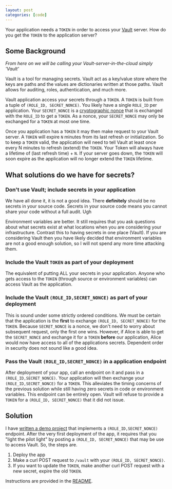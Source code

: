 ```yaml
---
layout: post
categories: [code]
---
```


Your application needs a `TOKEN` in order to access your [Vault](https://www.hashicorp.com/blog/vault.html) server. How do you get the `TOKEN` to the application server?

## Some Background

*From here on we will be calling your Vault-server-in-the-cloud simply 'Vault'*

Vault is a tool for managing secrets. Vault act as a key/value store where the keys are paths and the values are dictionaries written at those paths. Vault allows for auditing, roles, authentication, and much more.

Vault application access your secrets through a `TOKEN`. A `TOKEN` is built from a tuple of `(ROLE_ID, SECRET_NONCE)`. You likely have a single `ROLE_ID` per application. Your `SECRET_NONCE` is a [cryptographic nonce](https://en.wikipedia.org/wiki/Cryptographic_nonce) that is exchanged with the `ROLE_ID` to get a `TOKEN`. As a nonce, your `SECRET_NONCE` may only be exchanged for a `TOKEN` at most one time.

Once you application has a `TOKEN` it may then make request to your Vault server. A `TOKEN` will expire `N` minutes from its last refresh or initialization. So to keep a `TOKEN` valid, the application will need to tell Vault at least once every N minutes to refresh (extend) the `TOKEN`. Your Token will always have a lifetime of (last refresh time) + `N`. If your server goes down, the `TOKEN` will soon expire as the application will no longer extend the `TOKEN` lifetime.

## What solutions do we have for secrets?

### Don't use Vault; include secrets in your application
We have all done it, it is not a good idea. There **definitely** should be no secrets in your source code. Secrets in your source code means you cannot share your code without a full audit. Ugh

Environment variables are better. It still requires that you ask questions about what secrets exist at what locations when you are considering your infrastructure. Contrast this to having secrets in one place (Vault). If you are considering Vault then you have likely decided that environment variables are not a good enough solution, so I will not spend any more time attacking them.

### Include the Vault `TOKEN` as part of your deployment
The equivalent of putting ALL your secrets in your application. Anyone who gets access to the `TOKEN` (through source or environment variables) can access Vault as the application.

### Include the Vault `(ROLE_ID,SECRET_NONCE)` as part of your deployment
This is sound under some strictly ordered conditions. We must be certain that the application is the **first** to exchange `(ROLE_ID, SECRET_NONCE)` for the `TOKEN`. Because `SECRET_NONCE` is a nonce, we don't need to worry about subsequent request, only the first one wins. However, if Alice is able to get the `SECRET_NONCE` and exchange it for a `TOKEN` **before** our application, Alice would now have access to all of the applications secrets.  Dependent order in security does not sound like a good idea.

### Pass the Vault `(ROLE_ID,SECRET_NONCE)` in a application endpoint
After deployment of your app, call an endpoint on it and pass in a `(ROLE_ID,SECRET_NONCE)`. Your application will then exchange your `(ROLE_ID,SECRET_NONCE)` for a `TOKEN`. This alleviates the timing concerns of the previous solution while still having zero secrets in code or environment variables. This endpoint can be entirely open. Vault will refuse to provide a `TOKEN` for a `(ROLE_ID, SECRET_NONCE)` that it did not issue.

## Solution

I have [written a demo project](https://github.com/samedhi/canary-in-a-vault) that implements a `(ROLE_ID,SECRET_NONCE)` endpoint. After the very first deployment of the app, it requires that you "light the pilot light" by posting a `(ROLE_ID, SECRET_NONCE)` that may be use to access Vault. So, the steps are.

1. Deploy the app
2. Make a curl POST request to `/vault` with your `(ROLE_ID, SECRET_NONCE)`.
3. If you want to update the `TOKEN`, make another curl POST request with a new secret, expire the old `TOKEN`.

Instructions are provided in the [README](https://github.com/samedhi/canary-in-a-vault).
